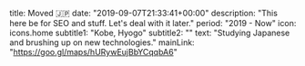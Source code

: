 title: Moved 🇯🇵
date: "2019-09-07T21:33:41+00:00"
description: "This here be for SEO and stuff. Let's deal with it later."
period: "2019 - Now"
icon: icons.home
subtitle1: "Kobe, Hyogo"
subtitle2: ""
text: "Studying Japanese and brushing up on new technologies."
mainLink: "https://goo.gl/maps/hURywEujBbYCqqbA6"
